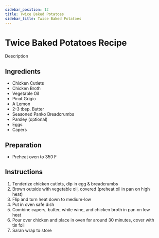 ```yaml
---
sidebar_position: 12
title: Twice Baked Potatoes
sidebar_title: Twice Baked Potatoes
---
```


# Twice Baked Potatoes Recipe
Description

## Ingredients
  - Chicken Cutlets
  - Chicken Broth
  - Vegetable Oil
  - Pinot Grigio
  - A Lemon
  - 2-3 tbsp. Butter
  - Seasoned Panko Breadcrumbs
  - Parsley (optional)
  - Eggs
  - Capers

## Preparation
  - Preheat oven to 350 F

## Instructions
  1. Tenderize chicken cutlets, dip in egg & breadcrumbs
  2. Brown outside with vegetable oil, covered (preheat oil in pan on high heat)
  3. Flip and turn heat down to medium-low
  4. Put in oven safe dish
  5. Combine capers, butter, white wine, and chicken broth in pan on low heat
  6. Pour over chicken and place in oven for around 30 minutes, cover with tin foil
  7. Saran wrap to store